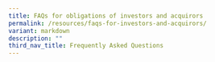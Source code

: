 ```yaml
---
title: FAQs for obligations of investors and acquirors
permalink: /resources/faqs-for-investors-and-acquirors/
variant: markdown
description: ""
third_nav_title: Frequently Asked Questions
---
```

<p></p>